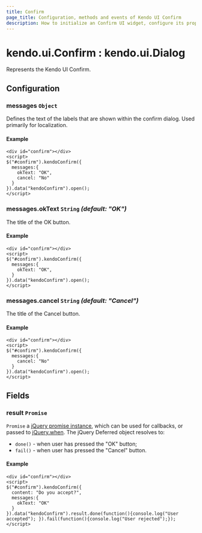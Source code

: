 ```yaml
---
title: Confirm
page_title: Configuration, methods and events of Kendo UI Confirm
description: How to initialize an Confirm UI widget, configure its properties and open it.
---
```


# kendo.ui.Confirm : kendo.ui.Dialog

Represents the Kendo UI Confirm.

## Configuration

### messages `Object`

Defines the text of the labels that are shown within the confirm dialog. Used primarily for localization.

#### Example
    
    <div id="confirm"></div>
    <script>
    $("#confirm").kendoConfirm({
      messages:{
        okText: "OK",
        cancel: "No"
      }
    }).data("kendoConfirm").open();
    </script>

### messages.okText `String` *(default: "OK")*

The title of the OK button.

#### Example

    <div id="confirm"></div>
    <script>
    $("#confirm").kendoConfirm({
      messages:{
        okText: "OK",
      }
    }).data("kendoConfirm").open();
    </script>

### messages.cancel `String` *(default: "Cancel")*

The title of the Cancel button.

#### Example

    <div id="confirm"></div>
    <script>
    $("#confirm").kendoConfirm({
      messages:{
        cancel: "No"
      }
    }).data("kendoConfirm").open();
    </script>

## Fields

### result `Promise`

`Promise` a [jQuery promise instance](http://api.jquery.com/Types/#Promise), which can be used for callbacks, or passed to [jQuery.when](http://api.jquery.com/jQuery.when/). The jQuery Deferred object resolves to:

* `done()` - when user has pressed the "OK" button;
* `fail()` - when user has pressed the "Cancel" button.

#### Example

    <div id="confirm"></div>
    <script>
    $("#confirm").kendoConfirm({
      content: "Do you accept?",
      messages:{
        okText: "OK"
      }
    }).data("kendoConfirm").result.done(function(){console.log("User accepted"); }).fail(function(){console.log("User rejected");});
    </script>